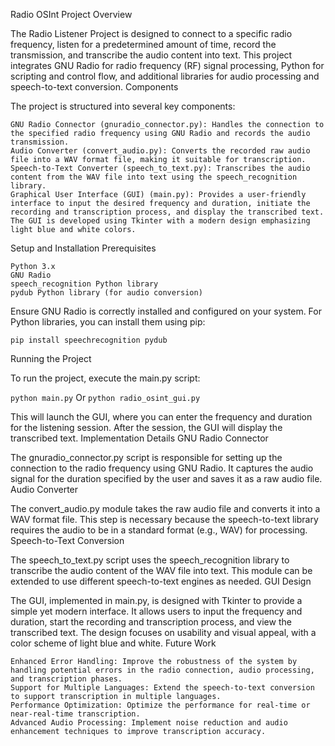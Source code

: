 Radio OSInt Project
Overview

The Radio Listener Project is designed to connect to a specific radio frequency, listen for a predetermined amount of time, record the transmission, and transcribe the audio content into text. This project integrates GNU Radio for radio frequency (RF) signal processing, Python for scripting and control flow, and additional libraries for audio processing and speech-to-text conversion.
Components

The project is structured into several key components:

    GNU Radio Connector (gnuradio_connector.py): Handles the connection to the specified radio frequency using GNU Radio and records the audio transmission.
    Audio Converter (convert_audio.py): Converts the recorded raw audio file into a WAV format file, making it suitable for transcription.
    Speech-to-Text Converter (speech_to_text.py): Transcribes the audio content from the WAV file into text using the speech_recognition library.
    Graphical User Interface (GUI) (main.py): Provides a user-friendly interface to input the desired frequency and duration, initiate the recording and transcription process, and display the transcribed text. The GUI is developed using Tkinter with a modern design emphasizing light blue and white colors.

Setup and Installation
Prerequisites

    Python 3.x
    GNU Radio
    speech_recognition Python library
    pydub Python library (for audio conversion)

Ensure GNU Radio is correctly installed and configured on your system. For Python libraries, you can install them using pip:



```pip install speechrecognition pydub```

Running the Project

To run the project, execute the main.py script:


```python main.py```
Or
```python radio_osint_gui.py```

This will launch the GUI, where you can enter the frequency and duration for the listening session. After the session, the GUI will display the transcribed text.
Implementation Details
GNU Radio Connector

The gnuradio_connector.py script is responsible for setting up the connection to the radio frequency using GNU Radio. It captures the audio signal for the duration specified by the user and saves it as a raw audio file.
Audio Converter

The convert_audio.py module takes the raw audio file and converts it into a WAV format file. This step is necessary because the speech-to-text library requires the audio to be in a standard format (e.g., WAV) for processing.
Speech-to-Text Conversion

The speech_to_text.py script uses the speech_recognition library to transcribe the audio content of the WAV file into text. This module can be extended to use different speech-to-text engines as needed.
GUI Design

The GUI, implemented in main.py, is designed with Tkinter to provide a simple yet modern interface. It allows users to input the frequency and duration, start the recording and transcription process, and view the transcribed text. The design focuses on usability and visual appeal, with a color scheme of light blue and white.
Future Work

    Enhanced Error Handling: Improve the robustness of the system by handling potential errors in the radio connection, audio processing, and transcription phases.
    Support for Multiple Languages: Extend the speech-to-text conversion to support transcription in multiple languages.
    Performance Optimization: Optimize the performance for real-time or near-real-time transcription.
    Advanced Audio Processing: Implement noise reduction and audio enhancement techniques to improve transcription accuracy.
